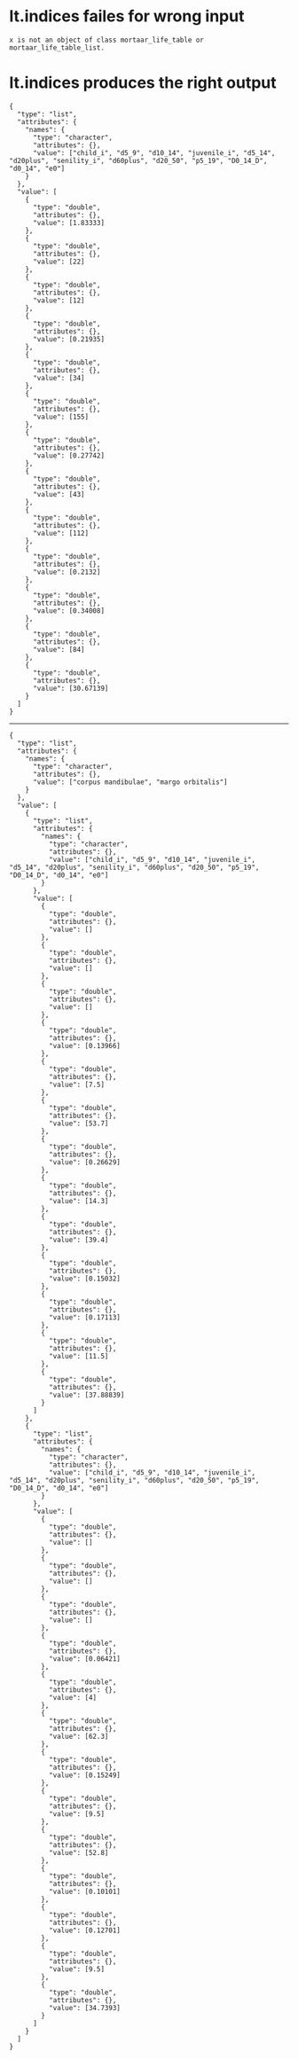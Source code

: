 # lt.indices failes for wrong input

    x is not an object of class mortaar_life_table or mortaar_life_table_list.

# lt.indices produces the right output

    {
      "type": "list",
      "attributes": {
        "names": {
          "type": "character",
          "attributes": {},
          "value": ["child_i", "d5_9", "d10_14", "juvenile_i", "d5_14", "d20plus", "senility_i", "d60plus", "d20_50", "p5_19", "D0_14_D", "d0_14", "e0"]
        }
      },
      "value": [
        {
          "type": "double",
          "attributes": {},
          "value": [1.83333]
        },
        {
          "type": "double",
          "attributes": {},
          "value": [22]
        },
        {
          "type": "double",
          "attributes": {},
          "value": [12]
        },
        {
          "type": "double",
          "attributes": {},
          "value": [0.21935]
        },
        {
          "type": "double",
          "attributes": {},
          "value": [34]
        },
        {
          "type": "double",
          "attributes": {},
          "value": [155]
        },
        {
          "type": "double",
          "attributes": {},
          "value": [0.27742]
        },
        {
          "type": "double",
          "attributes": {},
          "value": [43]
        },
        {
          "type": "double",
          "attributes": {},
          "value": [112]
        },
        {
          "type": "double",
          "attributes": {},
          "value": [0.2132]
        },
        {
          "type": "double",
          "attributes": {},
          "value": [0.34008]
        },
        {
          "type": "double",
          "attributes": {},
          "value": [84]
        },
        {
          "type": "double",
          "attributes": {},
          "value": [30.67139]
        }
      ]
    }

---

    {
      "type": "list",
      "attributes": {
        "names": {
          "type": "character",
          "attributes": {},
          "value": ["corpus mandibulae", "margo orbitalis"]
        }
      },
      "value": [
        {
          "type": "list",
          "attributes": {
            "names": {
              "type": "character",
              "attributes": {},
              "value": ["child_i", "d5_9", "d10_14", "juvenile_i", "d5_14", "d20plus", "senility_i", "d60plus", "d20_50", "p5_19", "D0_14_D", "d0_14", "e0"]
            }
          },
          "value": [
            {
              "type": "double",
              "attributes": {},
              "value": []
            },
            {
              "type": "double",
              "attributes": {},
              "value": []
            },
            {
              "type": "double",
              "attributes": {},
              "value": []
            },
            {
              "type": "double",
              "attributes": {},
              "value": [0.13966]
            },
            {
              "type": "double",
              "attributes": {},
              "value": [7.5]
            },
            {
              "type": "double",
              "attributes": {},
              "value": [53.7]
            },
            {
              "type": "double",
              "attributes": {},
              "value": [0.26629]
            },
            {
              "type": "double",
              "attributes": {},
              "value": [14.3]
            },
            {
              "type": "double",
              "attributes": {},
              "value": [39.4]
            },
            {
              "type": "double",
              "attributes": {},
              "value": [0.15032]
            },
            {
              "type": "double",
              "attributes": {},
              "value": [0.17113]
            },
            {
              "type": "double",
              "attributes": {},
              "value": [11.5]
            },
            {
              "type": "double",
              "attributes": {},
              "value": [37.88839]
            }
          ]
        },
        {
          "type": "list",
          "attributes": {
            "names": {
              "type": "character",
              "attributes": {},
              "value": ["child_i", "d5_9", "d10_14", "juvenile_i", "d5_14", "d20plus", "senility_i", "d60plus", "d20_50", "p5_19", "D0_14_D", "d0_14", "e0"]
            }
          },
          "value": [
            {
              "type": "double",
              "attributes": {},
              "value": []
            },
            {
              "type": "double",
              "attributes": {},
              "value": []
            },
            {
              "type": "double",
              "attributes": {},
              "value": []
            },
            {
              "type": "double",
              "attributes": {},
              "value": [0.06421]
            },
            {
              "type": "double",
              "attributes": {},
              "value": [4]
            },
            {
              "type": "double",
              "attributes": {},
              "value": [62.3]
            },
            {
              "type": "double",
              "attributes": {},
              "value": [0.15249]
            },
            {
              "type": "double",
              "attributes": {},
              "value": [9.5]
            },
            {
              "type": "double",
              "attributes": {},
              "value": [52.8]
            },
            {
              "type": "double",
              "attributes": {},
              "value": [0.10101]
            },
            {
              "type": "double",
              "attributes": {},
              "value": [0.12701]
            },
            {
              "type": "double",
              "attributes": {},
              "value": [9.5]
            },
            {
              "type": "double",
              "attributes": {},
              "value": [34.7393]
            }
          ]
        }
      ]
    }

